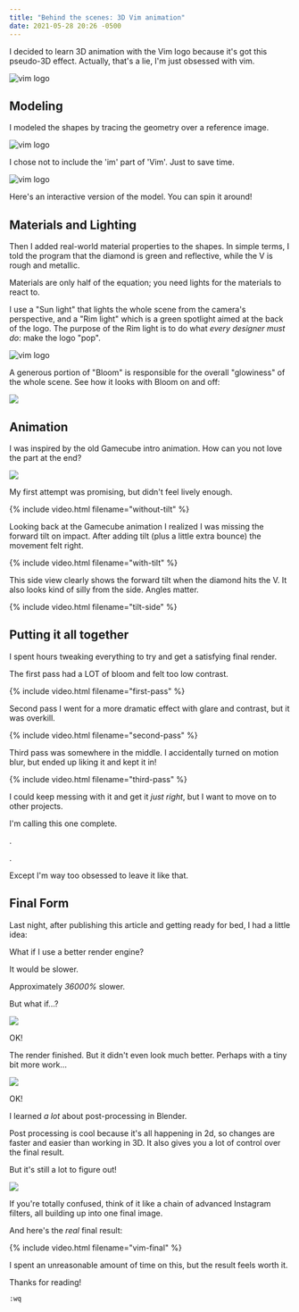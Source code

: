 ```yaml
---
title: "Behind the scenes: 3D Vim animation"
date: 2021-05-28 20:26 -0500
---
```


I decided to learn 3D animation with the Vim logo because it's got this pseudo-3D effect. Actually, that's a lie, I'm just obsessed with vim. 

![vim logo]({{site.img_dir}}vim-logo.png)

## Modeling

I modeled the shapes by tracing the geometry over a reference image.

![vim logo]({{site.img_dir}}logo-wireframe-1.png)

I chose not to include the 'im' part of 'Vim'. Just to save time.

![vim logo]({{site.img_dir}}logo-wireframe-2.gif)

Here's an interactive version of the model. You can spin it around!

<script type="module" src="https://unpkg.com/@google/model-viewer/dist/model-viewer.min.js"></script>

<div class="resp-container">
<model-viewer
    class="resp-iframe"
    src="/assets/models/vim.glb"
    poster="/assets/models/vim-poster.png"
    disable-zoom
    camera-controls
    auto-rotate-delay='0'
    interaction-prompt-threshold="1000"
    ar 
    ar-modes="webxr scene-viewer quick-look"
    auto-rotate >
</model-viewer>
</div>

## Materials and Lighting

Then I added real-world material properties to the shapes. In simple terms, I told the program that the diamond is green and reflective, while the V is rough and metallic.

Materials are only half of the equation; you need lights for the materials to react to. 

I use a "Sun light" that lights the whole scene from the camera's perspective, and a "Rim light" which is a green spotlight aimed at the back of the logo. The purpose of the Rim light is to do what *every designer must do*: make the logo "pop". 

![vim logo]({{site.img_dir}}vim-lights.png)

A generous portion of "Bloom" is responsible for the overall "glowiness" of the whole scene. See how it looks with Bloom on and off:

![]({{site.img_dir}}bloom-toggle.gif)

## Animation

I was inspired by the old Gamecube intro animation. How can you not love the part at the end?

![]({{site.img_dir}}gamecube.gif)

My first attempt was promising, but didn't feel lively enough.

{% include video.html filename="without-tilt" %}

Looking back at the Gamecube animation I realized I was missing the forward tilt on impact. After adding tilt (plus a little extra bounce) the movement felt right.

{% include video.html filename="with-tilt" %}

This side view clearly shows the forward tilt when the diamond hits the V. It also looks kind of silly from the side. Angles matter.

{% include video.html filename="tilt-side" %}

## Putting it all together

I spent hours tweaking everything to try and get a satisfying final render. 

The first pass had a LOT of bloom and felt too low contrast.

{% include video.html filename="first-pass" %}

Second pass I went for a more dramatic effect with glare and contrast, but it was overkill.

{% include video.html filename="second-pass" %}

Third pass was somewhere in the middle. I accidentally turned on motion blur, but ended up liking it and kept it in! 


{% include video.html filename="third-pass" %}

I could keep messing with it and get it *just right*, but I want to move on to other projects. 

I'm calling this one complete.

.

.

Except I'm way too obsessed to leave it like that.

## Final Form

Last night, after publishing this article and getting ready for bed, I had a little idea:

What if I use a better render engine? 

It would be slower.

Approximately *36000%* slower.

But what if...?

![]({{site.img_dir}}one-eternity-later.jpg)

OK!

The render finished. But it didn't even look much better. Perhaps with a tiny bit more work...

![]({{site.img_dir}}5-hours-later.jpg)

OK!

I learned *a lot* about post-processing in Blender.

Post processing is cool because it's all happening in 2d, so changes are faster and easier than working in 3D. It also gives you a lot of control over the final result.

But it's still a lot to figure out!

![]({{site.img_dir}}vim-compositing.png)

If you're totally confused, think of it like a chain of advanced Instagram filters, all building up into one final image.

And here's the *real* final result:

{% include video.html filename="vim-final" %}

I spent an unreasonable amount of time on this, but the result feels worth it.

Thanks for reading! 

`:wq`

